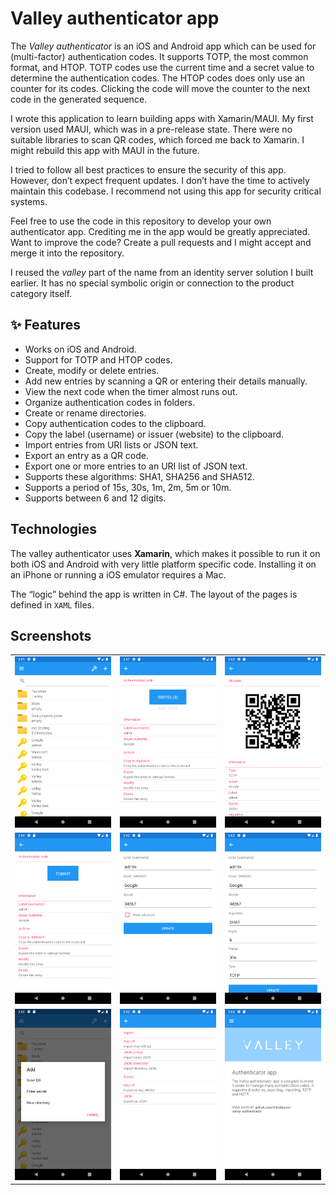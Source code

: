 # Valley authenticator app
The *Valley authenticator* is an iOS and Android app which can be used for (multi-factor) authentication codes. It supports TOTP, the most common format, and HTOP. TOTP codes use the current time and a secret value to determine the authentication codes. The HTOP codes does only use an counter for its codes. Clicking the code will move the counter to the next code in the generated sequence.

I wrote this application to learn building apps with Xamarin/MAUI. My first version used MAUI, which was in a pre-release state. There were no suitable libraries to scan QR codes, which forced me back to Xamarin. I might rebuild this app with MAUI in the future.

I tried to follow all best practices to ensure the security of this app. However, don’t expect frequent updates. I don’t have the time to actively maintain this codebase. I recommend not using this app for security critical systems.

Feel free to use the code in this repository to develop your own authenticator app. Crediting me in the app would be greatly appreciated. Want to improve the code? Create a pull requests and I might accept and merge it into the repository.

I reused the *valley* part of the name from an identity server solution I built earlier. It has no special symbolic origin or connection to the product category itself.

## ✨ Features
- Works on iOS and Android.
- Support for TOTP and HTOP codes.
- Create, modify or delete entries.
- Add new entries by scanning a QR or entering their details manually.
- View the next code when the timer almost runs out.
- Organize authentication codes in folders.
- Create or rename directories.
- Copy authentication codes to the clipboard.
- Copy the label (username) or issuer (website) to the clipboard.
- Import entries from URI lists or JSON text.
- Export an entry as a QR code.
- Export one or more entries to an URI list of JSON text.
- Supports these algorithms: SHA1, SHA256 and SHA512.
- Supports a period of 15s, 30s, 1m, 2m, 5m or 10m.
- Supports between 6 and 12 digits.

## Technologies
The valley authenticator uses **Xamarin**, which makes it possible to run it on both iOS and Android with very little platform specific code. Installing it on an iPhone or running a iOS emulator requires a Mac.

The “logic” behind the app is written in C#. The layout of the pages is defined in `XAML` files.

## Screenshots

| | | |
|:---|:---|:---|
| ![screenshot](media\android\screenshot_1.png) | ![screenshot](media\android\screenshot_2.png) | ![screenshot](media\android\screenshot_3.png) |
| ![screenshot](media\android\screenshot_4.png) | ![screenshot](media\android\screenshot_5.png) | ![screenshot](media\android\screenshot_6.png) |
| ![screenshot](media\android\screenshot_7.png) | ![screenshot](media\android\screenshot_8.png) | ![screenshot](media\android\screenshot_9.png) |
